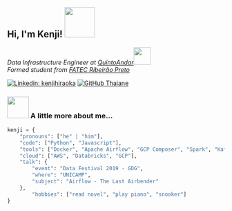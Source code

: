 <h2>Hi, I'm Kenji! <img src="https://media.giphy.com/media/VOPK1BqsMEJRS/giphy.gif" width="70"></h2>
<p><em>Data Infrastructure Engineer at <a href="https://carreiras.quintoandar.com.br/">QuintoAndar</a><img src="https://media.giphy.com/media/IaWiNOpi6bNktBFz0M/giphy.gif" width="40"></br>Formed student from <a href="http://www.fatecrp.edu.br/">FATEC Ribeirão Preto
</em></p>

[![Linkedin: kenjihiraoka](https://img.shields.io/badge/-kenjihiraoka-blue?style=flat-square&logo=Linkedin&logoColor=white&link=https://www.linkedin.com/in/kenjihiraoka/)](https://www.linkedin.com/in/kenjihiraoka/)
[![GitHub Thaiane](https://img.shields.io/github/followers/kenjihiraoka?label=follow&style=social)](https://github.com/kenjihiraoka)


### <img src="https://media.giphy.com/media/ZlCsLIEg0okec/giphy.gif" width="50"> A little more about me...

```python
kenji = {
    "pronouns": ["he" | "him"],
    "code": ["Python", "Javascript"],
    "tools": ["Docker", "Apache Airflow", "GCP Composer", "Spark", "Kafka", "Snowplow"],
    "cloud": ["AWS", "Databricks", "GCP"],
    "talk": {
        "event": "Data Festival 2019 - GDG",
        "where": "UNICAMP",
        "subject": "Airflow - The Last Airbender"
    },
        "hobbies": ["read novel", "play piano", "snooker"]
}
```